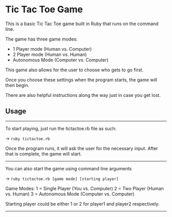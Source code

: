 Tic Tac Toe Game
======

This is a basic Tic Tac Toe game built in Ruby that runs on the command line.

The game has three game modes: 
* 1 Player mode (Human vs. Computer)
* 2 Player mode (Human vs. Human)
* Autonomous Mode (Computer vs. Computer)

This game also allows for the user to choose who gets to go first. 

Once you choose these settings when the program starts, the game will then begin.

There are also helpful instructions along the way just in case you get lost.

## Usage
------

To start playing, just run the tictactoe.rb file as such:

-> `ruby tictactoe.rb`

Once the program runs, it will ask the user for the necessary input. After that is complete, the game will start.

------

You can also start the game using command line arguments

-> `ruby tictactoe.rb [game mode] [starting player]`

Game Modes:
1 = Single Player (You vs. Computer)
2 = Two Player (Human vs. Human)
3 = Autonomous Mode (Computer vs. Computer)

Starting player could be either 1 or 2 for player1 and player2 respectively.

------
